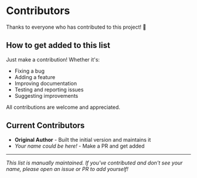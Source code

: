 # Contributors

Thanks to everyone who has contributed to this project! 🎉

## How to get added to this list

Just make a contribution! Whether it's:

- Fixing a bug
- Adding a feature
- Improving documentation
- Testing and reporting issues
- Suggesting improvements

All contributions are welcome and appreciated.

## Current Contributors

- **Original Author** - Built the initial version and maintains it
- *Your name could be here!* - Make a PR and get added

---

*This list is manually maintained. If you've contributed and don't see your name, please open an issue or PR to add yourself!*
